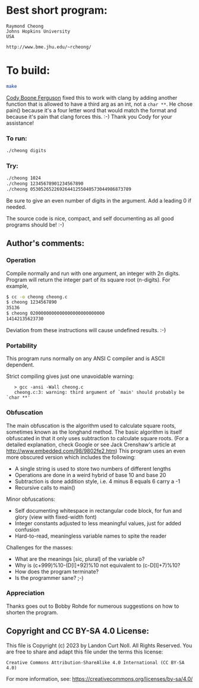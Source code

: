 # Best short program:

    Raymond Cheong
    Johns Hopkins University
    USA

    http://www.bme.jhu.edu/~rcheong/

# To build:

```sh
make
```

[Cody Boone Ferguson](/winners.html#Cody_Boone_Ferguson) fixed this to work with
clang by adding another function that is allowed to have a third arg as an int,
not a `char **`. He chose pain() because it's a four letter word that would
match the format and because it's pain that clang forces this. :-) Thank you
Cody for your assistance!


### To run:

```sh
./cheong digits
```

### Try:

```sh
./cheong 1024
./cheong 12345678901234567890
./cheong 05305265226926441255040573044986873789
```

Be sure to give an even number of digits in the argument.  Add a
leading 0 if needed.

The source code is nice, compact, and self documenting
as all good programs should be!  :-)

## Author's comments:

### Operation

Compile normally and run with one argument, an integer with 2n digits.
Program will return the integer part of its square root (n-digits).
For example,

```sh
$ cc -o cheong cheong.c
$ cheong 1234567890
35136
$ cheong 0200000000000000000000000000
14142135623730
```

Deviation from these instructions will cause undefined results. :-)

### Portability

This program runs normally on any ANSI C compiler and is ASCII dependent.

Strict compiling gives just one unavoidable warning:

       > gcc -ansi -Wall cheong.c
       cheong.c:3: warning: third argument of `main' should probably be `char **'

### Obfuscation

The main obfuscation is the algorithm used to calculate square roots,
sometimes known as the longhand method.  The basic algorithm is itself
obfuscated in that it only uses subtraction to calculate square roots.
(For a detailed explanation, check Google or see Jack Crenshaw's article
at http://www.embedded.com/98/9802fe2.htm)  This program uses an even
more obscured version which includes the following:

- A single string is used to store two numbers of different lengths
- Operations are done in a weird hybrid of base 10 and base 20
- Subtraction is done addition style, i.e. 4 minus 8 equals 6 carry a -1
- Recursive calls to main()

Minor obfuscations:
- Self documenting whitespace in rectangular code block, for fun and glory (view
with fixed-width font)
- Integer constants adjusted to less meaningful values, just for added confusion
- Hard-to-read, meaningless variable names to spite the reader

Challenges for the masses:
- What are the meanings [sic, plural] of the variable o?
- Why is (c+999)%10-(D[I]+92)%10 not equivalent to (c-D[I]+7)%10?
- How does the program terminate?
- Is the programmer sane? ;-)

### Appreciation

Thanks goes out to Bobby Rohde for numerous suggestions on how to shorten
the program.

## Copyright and CC BY-SA 4.0 License:

This file is Copyright (c) 2023 by Landon Curt Noll.  All Rights Reserved.
You are free to share and adapt this file under the terms this license:

    Creative Commons Attribution-ShareAlike 4.0 International (CC BY-SA 4.0)

For more information, see: https://creativecommons.org/licenses/by-sa/4.0/

